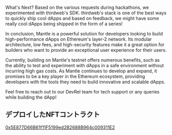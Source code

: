 What's Next? 
Based on the various requests during hackathons, we experimented with thirdweb's SDK. thirdweb's stack is one of the best ways to quickly ship cool dApps and based on feedback, we might have some really cool dApps being shipped in the form of a series! 

In conclusion, Mantle is a powerful solution for developers looking to build high-performance dApps on Ethereum's layer-2 network. Its modular architecture, low fees, and high-security features make it a great option for builders who want to provide an exceptional user experience for their users. 

Currently, building on Mantle's testnet offers numerous benefits, such as the ability to test and experiment with dApps in a safe environment without incurring high gas costs. As Mantle continues to develop and expand, it promises to be a key player in the Ethereum ecosystem, providing developers with the tools they need to build innovative and scalable dApps.

Feel free to reach out to our DevRel team for tech support or any queries while building the dApp! 

## デプロイしたNFTコントラクト
[0x5E877D66B61f11F5199ed2B2688B964c009311E2](https://explorer.testnet.mantle.xyz/address/0x5E877D66B61f11F5199ed2B2688B964c009311E2)